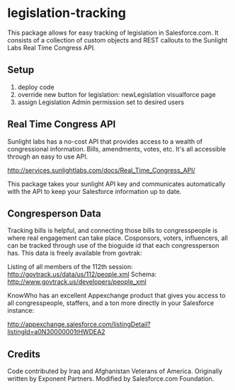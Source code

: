 legislation-tracking
====================

This package allows for easy tracking of legislation in Salesforce.com. It consists of a collection of custom objects and REST callouts to the Sunlight Labs Real Time Congress API.

Setup
-----

1. deploy code
2. override new button for legislation: newLegislation visualforce page
3. assign Legislation Admin permission set to desired users


Real Time Congress API
----------------------

Sunlight labs has a no-cost API that provides access to a wealth of congressional information. Bills, amendments, votes, etc. It's all accessible through an easy to use API.

http://services.sunlightlabs.com/docs/Real_Time_Congress_API/

This package takes your sunlight API key and communicates automatically with the API to keep your Salesforce information up to date.

Congresperson Data
------------------

Tracking bills is helpful, and connecting those bills to congresspeople is where real engagement can take place. Cosponsors, voters, influencers, all can be tracked through use of the bioguide id that each congressperson has. This data is freely available from govtrak:

Listing of all members of the 112th session: http://govtrack.us/data/us/112/people.xml
Schema: http://www.govtrack.us/developers/people_xml

KnowWho has an excellent Appexchange product that gives you access to all congresspeople, staffers, and a ton more directly in your Salesforce instance:

http://appexchange.salesforce.com/listingDetail?listingId=a0N30000001tHWDEA2

Credits
-------
Code contributed by Iraq and Afghanistan Veterans of America. Originally written by Exponent Partners. Modified by Salesforce.com Foundation. 